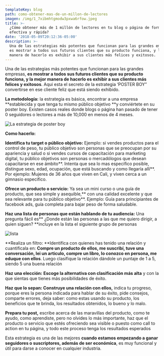 ```yaml
---
templateKey: blog
path: como-obtener-mas-de-un-millon-de-lectores
imagen: /img/1_7xibmhtgmodw3pxwa6rfow.jpeg
title: >-
  ¿Cómo obtener más de 1 millón de lectores en tu blog o página de forma
  efectiva y rápida?
date: '2018-05-09T20:12:36-05:00'
description: >-
  Una de las estrategias más potentes que funcionan para las grandes empresas,
  es mostrar a todos sus futuros clientes que su producto funciona, y la mejor
  manera de hacerlo es exhibir a sus clientes más felices y exitosos.
---
```

Una de las estrategias más potentes que funcionan para las grandes empresas, **es mostrar a todos sus futuros clientes que su producto funciona, y la mejor manera de hacerlo es exhibir a sus clientes más felices y exitosos**. Aqui esta el secreto de la estrategia ‘POSTER BOY” convertirse en ese cliente feliz que está siendo exhibido.

**La metodología:** la estrategia es básica, encontrar a una empresa **establecida y que tenga tu mismo público objetivo **y conviértete en su poster boy. Existen casos reales donde blogs o página han pasado de tener 0 seguidores o lectores a más de 10,000 en menos de 4 meses.

![La estrategia de poster boy](/img/1_rfo3cswt7uu6uxzbwnkb4q.png)

**Como hacerlo:**

**Identifica tu target o público objetivo:** Ejemplo: si vendes productos para el control de peso, tu público objetivo son personas que se preocupan por su apariencia y salud o si vendes cursos de capacitación para marketing digital, tu público objetivos son personas o mercadólogos que desean capacitarse en ese ámbito**. Intenta que sea lo mas especifico posible, distingue sexo, edad, ocupación, que está buscando y como llegaría allí**. Por ejemplo: Mujeres de 36 años que viven en Cali, y viven cerca a un gimnasio especifico.

**Ofrece un producto o servicio:** Ya sea un mini curso o una guía de producto, que sea simple y asequible,** con una calidad excelente y que sea relevante para tu público objetivo**. Ejemplo: Guía para principiantes de facebook ads, guía completa para bajar peso de forma saludable.

**Haz una lista de personas que están hablando de tu audiencia:** Una pregunta fácil es** ¿Donde están las personas a las que me quiero dirigir, a quien siguen? **incluye en la lista el siguiente grupo de personas

![lista](/img/1_csahpfdext-eagr2ab22ug.png)

**Realiza un filtro: **Identifica con quienes has tenido una relación y cuantificala en: **Compre un producto de ellos, me suscribí, tuve una conversación, lei un articulo, compre un libro, lo conozco en persona, me eduque con ellos**. Luego clasifique la relación dándole un puntaje de 1 a 5, siendo 5 una buena relación

**Haz una elección:** **Escoge la alternativa con clasificación más alta** y con la que sientas que tienes más posibilidades de éxito.

**Haz que lo sepan: Construye una relación con ellos,** indica tu progreso, porque eres la persona indicada para hablar de su éxito, pide consejos, comparte errores, deja saber: como estas usando su producto, los beneficios que te brinda, los resultados obtenidos, lo bueno y lo malo.

**Prepara tu post,** escribe acerca de las maravillas del producto, como te ayudo, como aprendiste, pero no olvides lo más importante, haz que el producto o servicio que estés ofreciendo sea visible o puesto como call to action en tu página, y todo este proceso tenga los resultados esperados

Esta estrategia es una de las mejores **cuando estamos empezando a ganar seguidores o suscriptores, además de ser económica**, es muy funcional y útil para darse a conocer en cualquier industria.
